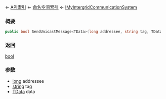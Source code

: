 ← [API索引](Api-Index) ← [命名空间索引](Namespace-Index) ← [IMyIntergridCommunicationSystem](Sandbox.ModAPI.Ingame.IMyIntergridCommunicationSystem)

### 概要

```csharp
public bool SendUnicastMessage<TData>(long addressee, string tag, TData data)
```

### 返回

[bool](https://docs.microsoft.com/en-us/dotnet/api/System.Boolean?view=netframework-4.6)

### 参数

* [long](https://docs.microsoft.com/en-us/dotnet/api/System.Int64?view=netframework-4.6) addressee
* [string](https://docs.microsoft.com/en-us/dotnet/api/System.String?view=netframework-4.6) tag
* [TData]() data
